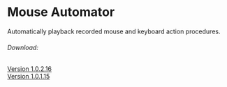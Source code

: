 # Mouse Automator
Automatically playback recorded mouse and keyboard action procedures.
<h6>Download:</h6>
<a href="https://www.dropbox.com/s/zuhe90eq7il1ule/MouseAutomator_v1_0_2_16.zip?dl=0">Version 1.0.2.16</a></br>
<a href="https://www.dropbox.com/s/pjj7q10qidw0hlb/MouseAutomator_v1_0_1_15.zip?dl=0">Version 1.0.1.15</a>
